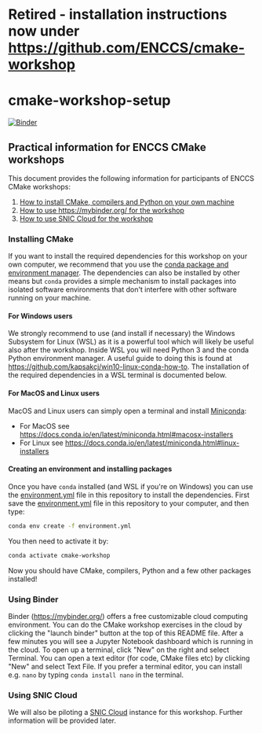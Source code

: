 # Retired - installation instructions now under https://github.com/ENCCS/cmake-workshop

# cmake-workshop-setup

[![Binder](https://mybinder.org/badge_logo.svg)](https://mybinder.org/v2/gh/ENCCS/cmake-workshop-setup/HEAD)

## Practical information for ENCCS CMake workshops

This document provides the following information for 
participants of ENCCS CMake workshops:

1. [How to install CMake, compilers and Python on your own machine](#Installing-CMake)
2. [How to use https://mybinder.org/ for the workshop](#Using-Binder)
3. [How to use SNIC Cloud for the workshop](#Using-SNIC-Cloud)

### Installing CMake

If you want to install the required dependencies for this workshop on 
your own computer, we recommend that you use the 
[conda package and environment manager](https://docs.conda.io/en/latest/).
The dependencies can also be installed by other means but `conda` provides 
a simple mechanism to install packages into isolated software environments 
that don't interfere with other software running on your machine.

#### For Windows users

We strongly recommend to use (and install if necessary) the Windows Subsystem for Linux (WSL)
as it is a powerful tool which will likely be useful also after the workshop. 
Inside WSL you will need Python 3 and the conda Python environment manager. 
A useful guide to doing this is found at https://github.com/kapsakcj/win10-linux-conda-how-to. 
The installation of the required dependencies in a WSL terminal is documented below.

#### For MacOS and Linux users

MacOS and Linux users can simply open a terminal and install 
[Miniconda](https://docs.conda.io/en/latest/miniconda.html):
- For MacOS see https://docs.conda.io/en/latest/miniconda.html#macosx-installers
- For Linux see https://docs.conda.io/en/latest/miniconda.html#linux-installers

#### Creating an environment and installing packages

Once you have `conda` installed (and WSL if you're on Windows) you can use the 
[environment.yml](environment.yml) file in this repository to install the dependencies.
First save the [environment.yml](environment.yml) file in this repository to your 
computer, and then type:

```bash
conda env create -f environment.yml
```

You then need to activate it by:

```bash
conda activate cmake-workshop
```

Now you should have CMake, compilers, Python and a few other packages installed!


### Using Binder

Binder (https://mybinder.org/) offers a free customizable cloud computing environment. You can do
the CMake workshop exercises in the cloud by clicking the "launch binder" button at the top of this README file. 
After a few minutes you will see a Jupyter Notebook dashboard which is running in the cloud. To open up a terminal, 
click "New" on the right and select Terminal. You can open a text editor (for code, CMake files etc) by clicking "New" 
and select Text File. If you prefer a terminal editor, you can install e.g. `nano` by typing `conda install nano` in the 
terminal.

### Using SNIC Cloud

We will also be piloting a [SNIC Cloud](https://cloud.snic.se/) instance for this workshop. Further 
information will be provided later.
